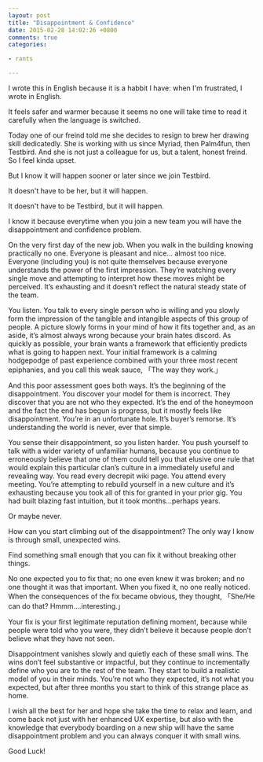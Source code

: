 ```yaml
---
layout: post
title: "Disappointment & Confidence"
date: 2015-02-28 14:02:26 +0800
comments: true
categories:

- rants

---
```


I wrote this in English because it is a habbit I have: when I'm frustrated, I wrote in English.

It feels safer and warmer because it seems no one will take time to read it carefully when the language is switched.

Today one of our freind told me she decides to resign to brew her drawing skill dedicatedly. She is working with us since Myriad, then Palm4fun, then Testbird. And she is not just a colleague for us, but a talent, honest freind. So I feel kinda upset.

But I know it will happen sooner or later since we join Testbird.

It doesn't have to be her, but it will happen.

It doesn't have to be Testbird, but it will happen.

I know it because everytime when you join a new team you will have the disappointment and confidence problem.

On the very first day of the new job. When you walk in the building knowing practically no one. Everyone is pleasant and nice… almost too nice. Everyone (including you) is not quite themselves because everyone understands the power of the first impression. They’re watching every single move and attempting to interpret how these moves might be perceived. It’s exhausting and it doesn’t reflect the natural steady state of the team.

You listen. You talk to every single person who is willing and you slowly form the impression of the tangible and intangible aspects of this group of people. A picture slowly forms in your mind of how it fits together and, as an aside, it’s almost always wrong because your brain hates discord. As quickly as possible, your brain wants a framework that efficiently predicts what is going to happen next. Your initial framework is a calming hodgepodge of past experience combined with your three most recent epiphanies, and you call this weak sauce, 「The way they work.」

And this poor assessment goes both ways. It’s the beginning of the disappointment. You discover your model for them is incorrect. They discover that you are not who they expected. It’s the end of the honeymoon and the fact the end has begun is progress, but it mostly feels like disappointment. You’re in an unfortunate hole. It’s buyer’s remorse. It’s understanding the world is never, ever that simple.

You sense their disappointment, so you listen harder. You push yourself to talk with a wider variety of unfamiliar humans, because you continue to erroneously believe that one of them could tell you that elusive one rule that would explain this particular clan’s culture in a immediately useful and revealing way. You read every decrepit wiki page. You attend every meeting. You’re attempting to rebuild yourself in a new culture and it’s exhausting because you took all of this for granted in your prior gig. You had built blazing fast intuition, but it took months...perhaps years.

Or maybe never.

How can you start climbing out of the disappointment? The only way I know is through small, unexpected wins.

Find something small enough that you can fix it without breaking other things.

No one expected you to fix that; no one even knew it was broken; and no one thought it was that important. When you fixed it, no one really noticed. When the consequences of the fix became obvious, they thought, 「She/He can do that? Hmmm....interesting.」

Your fix is your first legitimate reputation defining moment, because while people were told who you were, they didn’t believe it because people don’t believe what they have not seen.

Disappointment vanishes slowly and quietly each of these small wins. The wins don’t feel substantive or impactful, but they continue to incrementally define who you are to the rest of the team. They start to build a realistic model of you in their minds. You’re not who they expected, it’s not what you expected, but after three months you start to think of this strange place as home.

I wish all the best for her and hope she take the time to relax and learn, and come back not just with her enhanced UX expertise, but also with the knowledge that everybody boarding on a new ship will have the same disappointment problem and you can always conquer it with small wins.

Good Luck!

